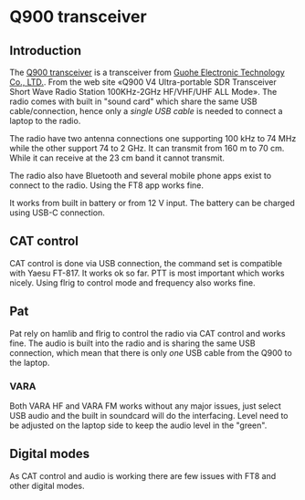 # Q900 transceiver

## Introduction
The [Q900 transceiver](https://www.guohedz.com/Q900) is a transceiver from 
[Guohe Electronic Technology Co., LTD.](https://www.guohedz.com/). 
From the web site «Q900 V4 Ultra-portable SDR Transceiver Short Wave Radio 
Station 100KHz-2GHz HF/VHF/UHF ALL Mode». The radio comes with built in 
"sound card" which share the same USB cable/connection, hence only a 
*single USB cable* is needed to connect a laptop to the radio.

The radio have two antenna connections one supporting 100 kHz to 74 MHz while
the other support 74 to 2 GHz. It can transmit from 160 m to 70 cm. While it 
can receive at the 23 cm band it cannot transmit. 

The radio also have Bluetooth and several mobile phone apps exist to 
connect to the radio. Using the FT8 app works fine. 

It works from built in battery or from 12 V input. The battery can be
charged using USB-C connection.

## CAT control
CAT control is done via USB connection, the command set is compatible with 
Yaesu FT-817. It works ok so far. PTT is most important which works nicely.
Using flrig to control mode and frequency also works fine. 


## Pat
Pat rely on hamlib and flrig to control the radio via CAT control and
works fine.  The audio is built into the radio and is sharing the same
USB connection, which mean that there is only *one* USB cable from the
Q900 to the laptop. 

### VARA 
Both VARA HF and VARA FM works without any major issues, just select USB audio
and the built in soundcard will do the interfacing. Level need to be adjusted 
on the laptop side to keep the audio level in the "green". 

## Digital modes
As CAT control and audio is working there are few issues with FT8 and
other digital modes. 


